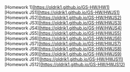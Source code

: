 <div>[Homework 1]<a href="https://oldrik1.github.io/GS-HW/HW1">(https://oldrik1.github.io/GS-HW/HW1)</a></div>

<div>[Homework JS1]<a href ="https://oldrik1.github.io/GS-HW/HWJS1">(https://oldrik1.github.io/GS-HW/HWJS1)</a></div>
<div>[Homework JS2]<a href = "https://oldrik1.github.io/GS-HW/HWJS2">(https://oldrik1.github.io/GS-HW/HWJS2)</a></div>
<div>[Homework JS3]<a href = "https://oldrik1.github.io/GS-HW/HWJS3">(https://oldrik1.github.io/GS-HW/HWJS3)</a></div>
<div>[Homework JS4]<a href = "https://oldrik1.github.io/GS-HW/HWJS4">(https://oldrik1.github.io/GS-HW/HWJS4)</a></div>
<div>[Homework JS5]<a href = "https://oldrik1.github.io/GS-HW/HWJS5">(https://oldrik1.github.io/GS-HW/HWJS5)</a></div>
<div>[Homework JS6]<a href = "https://oldrik1.github.io/GS-HW/HWJS6">(https://oldrik1.github.io/GS-HW/HWJS6)</a></div>
<div>[Homework JS7]<a href = "https://oldrik1.github.io/GS-HW/HWJS7">(https://oldrik1.github.io/GS-HW/HWJS7)</a></div>
<div>[Homework JS8]<a href = "https://oldrik1.github.io/GS-HW/HWJS8">(https://oldrik1.github.io/GS-HW/HWJS8)</a></div>
<div>[Homework JS9]<a href = "https://oldrik1.github.io/GS-HW/HWJS9">(https://oldrik1.github.io/GS-HW/HWJS9)</a></div>
<div>[Homework JS11]<a href = "https://oldrik1.github.io/GS-HW/HWJS11">(https://oldrik1.github.io/GS-HW/HWJS11)</a></div>
<div>[Homework JS12]<a href = "https://oldrik1.github.io/GS-HW/HWJS12">(https://oldrik1.github.io/GS-HW/HWJS12)</a></div>







